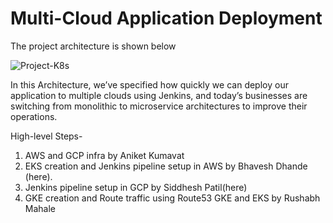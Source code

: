 # Multi-Cloud Application Deployment

The project architecture is shown below

![Project-K8s](https://github.com/aniketkumavat/Multi-cloud-Application-Deployment/assets/75694201/86d78a61-8a40-489f-a354-5261bd85bb30)

In this Architecture, we’ve specified how quickly we can deploy our application to multiple clouds using Jenkins, and today’s businesses are switching from monolithic to microservice architectures to improve their operations.

High-level Steps-

1. AWS and GCP infra by  Aniket Kumavat
2. EKS creation and Jenkins pipeline setup in AWS by 
Bhavesh Dhande
 (here).
3. Jenkins pipeline setup in GCP by  Siddhesh Patil(here)
4. GKE creation and Route traffic using Route53 GKE and EKS by 
Rushabh Mahale
